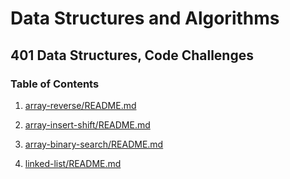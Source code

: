 # Data Structures and Algorithms

## 401 Data Structures, Code Challenges

### Table of Contents

1. [array-reverse/README.md](https://github.com/tripppdx/data-structures-and-algorithms/blob/main/javascript/code-challenges/array-reverse/README.md)

2. [array-insert-shift/README.md](https://github.com/tripppdx/data-structures-and-algorithms/blob/main/javascript/code-challenges/array-insert-shift/README.md)

3. [array-binary-search/README.md](https://github.com/tripppdx/data-structures-and-algorithms/blob/main/javascript/code-challenges/array-binary-search/README.md)

4. [linked-list/README.md](https://github.com/tripppdx/data-structures-and-algorithms/blob/main/javascript/code-challenges/linked-list/README.md)

